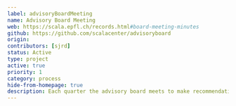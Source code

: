 ```yaml
---
label: advisoryBoardMeeting
name: Advisory Board Meeting
web: https://scala.epfl.ch/records.html#board-meeting-minutes
github: https://github.com/scalacenter/advisoryboard
origin:
contributors: [sjrd]
status: Active
type: project
active: true
priority: 1
category: process
hide-from-homepage: true
description: Each quarter the advisory board meets to make recommendations on the activities of the Scala Center.
---
```

